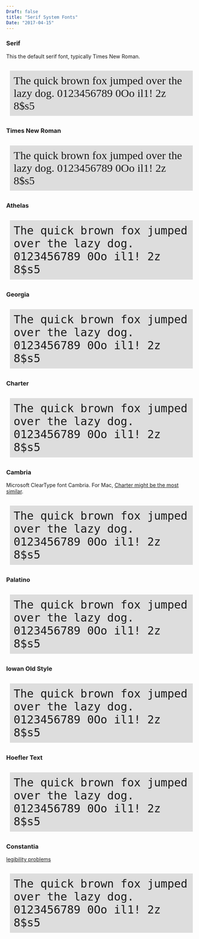 ```yaml
---
Draft: false
title: "Serif System Fonts"
Date: "2017-04-15"
---
```


<style>
.sample {
  background-color: #dddddd;
  font-size: 30px;
  margin-left:10px;
  padding: 10px;
</style>

### Serif

This the default serif font, typically Times New Roman.

<p class="sample" style="font-family: serif;">
The quick brown fox jumped over the lazy dog. 0123456789 0Oo il1! 2z 8$s5 
</p>

### Times New Roman

<p class="sample" style="font-family: times new roman, monospace">
The quick brown fox jumped over the lazy dog. 0123456789 0Oo il1! 2z 8$s5
</p>

### Athelas

<p class="sample" style="font-family: athelas, monospace">
The quick brown fox jumped over the lazy dog. 0123456789 0Oo il1! 2z 8$s5
</p>

### Georgia

<p class="sample" style="font-family: Georgia, monospace">
The quick brown fox jumped over the lazy dog. 0123456789 0Oo il1! 2z 8$s5
</p>

### Charter

<p class="sample" style="font-family: Charter, monospace">
The quick brown fox jumped over the lazy dog. 0123456789 0Oo il1! 2z 8$s5
</p>

### Cambria

Microsoft ClearType font Cambria.  For Mac, [Charter might be the most similar](http://practicaltypography.com/cambria-alternatives.html).
<p class="sample" style="font-family: Cambria, monospace">
The quick brown fox jumped over the lazy dog. 0123456789 0Oo il1! 2z 8$s5
</p>



### Palatino

<p class="sample" style="font-family: Palatino, monospace">
The quick brown fox jumped over the lazy dog. 0123456789 0Oo il1! 2z 8$s5
</p>

### Iowan Old Style

<p class="sample" style="font-family: Iowan Old Style, monospace">
The quick brown fox jumped over the lazy dog. 0123456789 0Oo il1! 2z 8$s5
</p>

### Hoefler Text

<p class="sample" style="font-family: Hoefler Text, monospace">
The quick brown fox jumped over the lazy dog. 0123456789 0Oo il1! 2z 8$s5
</p>

### Constantia

[legibility problems](http://usabilitynews.org/examining-the-legibility-of-two-new-cleartype-fonts/)

<p class="sample" style="font-family: Constantia, monospace">
The quick brown fox jumped over the lazy dog. 0123456789 0Oo il1! 2z 8$s5
</p>

